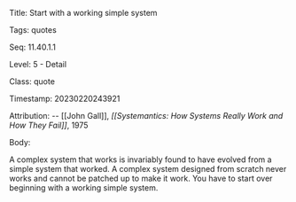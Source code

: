 Title:  Start with a working simple system

Tags:   quotes

Seq:    11.40.1.1

Level:  5 - Detail

Class:  quote

Timestamp: 20230220243921

Attribution: -- [[John Gall]], *[[Systemantics: How Systems Really Work and How They Fail]]*, 1975

Body:

A complex system that works is invariably found to have evolved from a simple system that worked. A complex system designed from scratch never works and cannot be patched up to make it work. You have to start over beginning with a working simple system.

